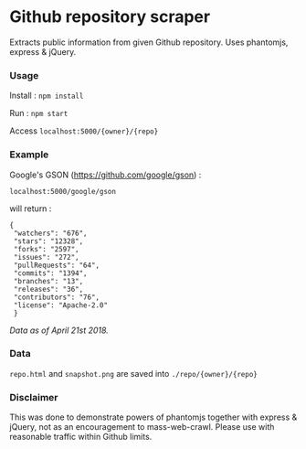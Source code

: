 # Github repository scraper

Extracts public information from given Github repository. Uses phantomjs, express & jQuery.

### Usage

Install : `npm install`

Run : `npm start`

Access `localhost:5000/{owner}/{repo}` 

### Example

Google's GSON (https://github.com/google/gson) : 

`localhost:5000/google/gson`

will return :

    {     
     "watchers": "676",
     "stars": "12328",
     "forks": "2597",
     "issues": "272",
     "pullRequests": "64",
     "commits": "1394",
     "branches": "13",
     "releases": "36",
     "contributors": "76",
     "license": "Apache-2.0"
     }

_Data as of April 21st 2018._

### Data

`repo.html` and `snapshot.png` are saved into `./repo/{owner}/{repo}`

### Disclaimer

This was done to demonstrate powers of phantomjs together with express & jQuery, not as an encouragement to mass-web-crawl.
Please use with reasonable traffic within Github limits.  